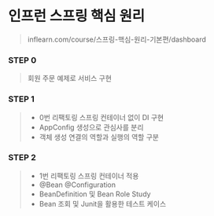 # 인프런 스프링 핵심 원리 
> inflearn.com/course/스프링-핵심-원리-기본편/dashboard

### STEP 0
> 회원 주문 예제로 서비스 구현

### STEP 1
> * 0번 리팩토링 스프링 컨테이너 없이 DI 구현
> * AppConfig 생성으로 관심사를 분리
> * 객체 생성 연결의 역할과 실행의 역할 구분

### STEP 2
> * 1번 리팩토링 스프링 컨테이너 적용
> * @Bean @Configuration
> * BeanDefinition 및 Bean Role Study
> * Bean 조회 및 Junit을 활용한 테스트 케이스 

